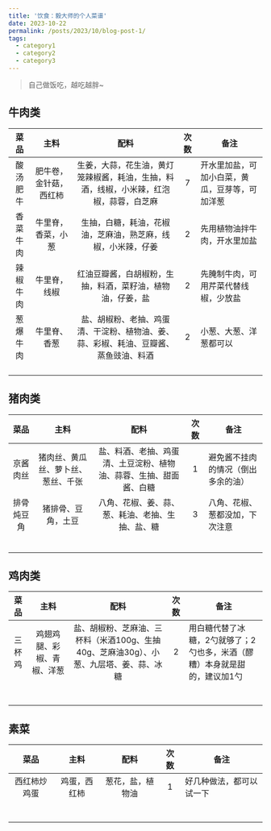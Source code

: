 ```yaml
---
title: '饮食：毅大师的个人菜谱'
date: 2023-10-22
permalink: /posts/2023/10/blog-post-1/
tags:
  - category1
  - category2
  - category3
---
```


> 自己做饭吃，越吃越胖~

## 牛肉类

| 菜品   | 主料          | 配料                                          | 次数  | 备注                      |
|:----:|:-----------:|:-------------------------------------------:|:---:| ----------------------- |
| 酸汤肥牛 | 肥牛卷，金针菇，西红柿 | 生姜，大蒜，花生油，黄灯笼辣椒酱，耗油，生抽，料酒，线椒，小米辣，红泡椒，蒜蓉，白芝麻 | 7   | 开水里加盐，可加小白菜，黄瓜，豆芽等，可加洋葱 |
| 香菜牛肉 | 牛里脊，香菜，小葱   | 生抽，白糖，耗油，花椒油，芝麻油，熟芝麻，线椒，小米辣，仔姜              | 2   | 先用植物油拌牛肉，开水里加盐          |
| 辣椒牛肉 | 牛里脊，线椒      | 红油豆瓣酱，白胡椒粉，生抽，料酒，菜籽油，植物油，仔姜，盐               | 2   | 先腌制牛肉，可用芹菜代替线椒，少放盐      |
| 葱爆牛肉 | 牛里脊、香葱      | 盐、胡椒粉、老抽、鸡蛋清、干淀粉、植物油、姜、蒜、彩椒、耗油、豆瓣酱、蒸鱼豉油、料酒  | 2   | 小葱、大葱、洋葱都可以             |
|      |             |                                             |     |                         |
|      |             |                                             |     |                         |
|      |             |                                             |     |                         |
|      |             |                                             |     |                         |

## 猪肉类

| 菜品    | 主料                | 配料                                | 次数  | 备注                |
|:-----:|:-----------------:|:---------------------------------:|:---:| ----------------- |
| 京酱肉丝  | 猪肉丝、黄瓜丝、萝卜丝、葱丝、千张 | 盐、料酒、老抽、鸡蛋清、土豆淀粉、植物油、蒜蓉、生抽、甜面酱、白糖 | 1   | 避免酱不挂肉的情况（倒出多余的油） |
| 排骨炖豆角 | 猪排骨、豆角，土豆         | 八角、花椒、姜、蒜、葱、耗油、老抽、生抽、盐、糖          | 3   | 八角、花椒、葱都没加，下次注意   |
|       |                   |                                   |     |                   |
|       |                   |                                   |     |                   |
|       |                   |                                   |     |                   |
|       |                   |                                   |     |                   |
|       |                   |                                   |     |                   |
|       |                   |                                   |     |                   |

## 鸡肉类

| 菜品  | 主料            | 配料                                               | 次数  | 备注                                     |
|:---:|:-------------:|:------------------------------------------------:|:---:| -------------------------------------- |
| 三杯鸡 | 鸡翅鸡腿、彩椒、青椒、洋葱 | 盐、胡椒粉、芝麻油、三杯料（米酒100g、生抽40g、芝麻油30g）、小葱、九层塔、姜、蒜、冰糖 | 2   | 用白糖代替了冰糖，2勺就够了；2勺也多，米酒（醪糟）本身就是甜的，建议加1勺 |
|     |               |                                                  |     |                                        |
|     |               |                                                  |     |                                        |
|     |               |                                                  |     |                                        |
|     |               |                                                  |     |                                        |
|     |               |                                                  |     |                                        |
|     |               |                                                  |     |                                        |
|     |               |                                                  |     |                                        |

## 素菜

| 菜品     | 主料     | 配料       | 次数  | 备注           |
|:------:|:------:|:--------:|:---:| ------------ |
| 西红柿炒鸡蛋 | 鸡蛋，西红柿 | 葱花，盐，植物油 | 1   | 好几种做法，都可以试一下 |
|        |        |          |     |              |
|        |        |          |     |              |
|        |        |          |     |              |
|        |        |          |     |              |
|        |        |          |     |              |
|        |        |          |     |              |
|        |        |          |     |              |